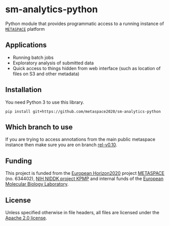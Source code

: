 # sm-analytics-python

Python module that provides programmatic access to a running instance of [`METASPACE`](https://github.com/metaspace2020/) platform

## Applications

* Running batch jobs
* Exploratory analysis of submitted data
* Quick access to things hidden from web interface (such as location of files on S3 and other metadata)

## Installation

You need Python 3 to use this library.

`pip install git+https://github.com/metaspace2020/sm-analytics-python`

## Which branch to use
If you are trying to access annotations from the main public metaspace instance then make sure you are on branch [rel-v0.10](https://github.com/metaspace2020/sm-analytics-python/tree/rel-v0.10/).

## Funding

This project is funded from the [European Horizon2020](https://ec.europa.eu/programmes/horizon2020/)
project [METASPACE](http://project.metaspace2020.eu/) (no. 634402),
[NIH NIDDK project KPMP](https://www.niddk.nih.gov/research-funding/research-programs/kidney-precision-medicine-project-kpmp)
and internal funds of the [European Molecular Biology Laboratory](https://www.embl.org/).

## License

Unless specified otherwise in file headers, all files are licensed under the [Apache 2.0 license](LICENSE).

